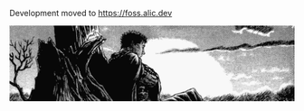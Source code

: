 Development moved to https://foss.alic.dev
<p align="center">
  <a href="https://www.alic.dev">
    <img src="3896663.jpg" alt="logo" width=2000 />
  </a>
</p>
